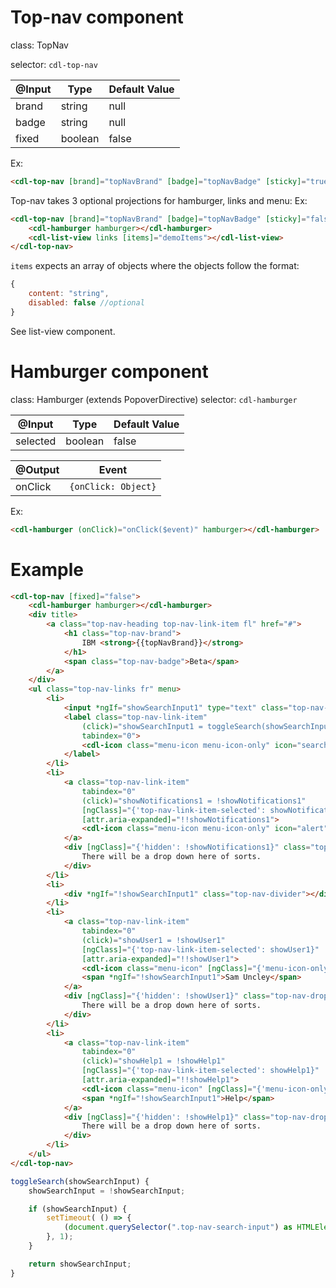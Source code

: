 # Top-nav component

class: TopNav

selector: `cdl-top-nav`

| @Input    | Type        | Default Value |
| --------- | ----------- | ------------- |
| brand     | string      | null          |
| badge     | string      | null          |
| fixed     | boolean     | false         |


Ex:
```html
<cdl-top-nav [brand]="topNavBrand" [badge]="topNavBadge" [sticky]="true"></cdl-top-nav>
```

Top-nav takes 3 optional projections for hamburger, links and menu:
Ex:
```html
<cdl-top-nav [brand]="topNavBrand" [badge]="topNavBadge" [sticky]="false">
	<cdl-hamburger hamburger></cdl-hamburger>
	<cdl-list-view links [items]="demoItems"></cdl-list-view>
</cdl-top-nav>
```

`items` expects an array of objects where the objects follow the format:
```javascript
{
	content: "string",
	disabled: false //optional
}
```

See list-view component.

# Hamburger component

class: Hamburger (extends PopoverDirective)
selector: `cdl-hamburger`

| @Input    | Type        | Default Value |
| --------- | ----------- | ------------- |
| selected  | boolean     | false         |

| @Output | Event               |
| ------- | ------------------- |
| onClick | `{onClick: Object}` |


Ex:
```html
<cdl-hamburger (onClick)="onClick($event)" hamburger></cdl-hamburger>
```

# Example

```html
<cdl-top-nav [fixed]="false">
	<cdl-hamburger hamburger></cdl-hamburger>
	<div title>
		<a class="top-nav-heading top-nav-link-item fl" href="#">
			<h1 class="top-nav-brand">
				IBM <strong>{{topNavBrand}}</strong>
			</h1>
			<span class="top-nav-badge">Beta</span>
		</a>
	</div>
	<ul class="top-nav-links fr" menu>
		<li>
			<input *ngIf="showSearchInput1" type="text" class="top-nav-search-input">
			<label class="top-nav-link-item"
				(click)="showSearchInput1 = toggleSearch(showSearchInput1)"
				tabindex="0">
				<cdl-icon class="menu-icon menu-icon-only" icon="search" size="16"></cdl-icon>
			</label>
		</li>
		<li>
			<a class="top-nav-link-item"
				tabindex="0"
				(click)="showNotifications1 = !showNotifications1"
				[ngClass]="{'top-nav-link-item-selected': showNotifications1}"
				[attr.aria-expanded]="!!showNotifications1">
				<cdl-icon class="menu-icon menu-icon-only" icon="alert" size="16"></cdl-icon>
			</a>
			<div [ngClass]="{'hidden': !showNotifications1}" class="top-nav-dropdown">
				There will be a drop down here of sorts.
			</div>
		</li>
		<li>
			<div *ngIf="!showSearchInput1" class="top-nav-divider"></div>
		</li>
		<li>
			<a class="top-nav-link-item"
				tabindex="0"
				(click)="showUser1 = !showUser1"
				[ngClass]="{'top-nav-link-item-selected': showUser1}"
				[attr.aria-expanded]="!!showUser1">
				<cdl-icon class="menu-icon" [ngClass]="{'menu-icon-only': showSearchInput1}" icon="user" size="16"></cdl-icon>
				<span *ngIf="!showSearchInput1">Sam Uncley</span>
			</a>
			<div [ngClass]="{'hidden': !showUser1}" class="top-nav-dropdown">
				There will be a drop down here of sorts.
			</div>
		</li>
		<li>
			<a class="top-nav-link-item"
				tabindex="0"
				(click)="showHelp1 = !showHelp1"
				[ngClass]="{'top-nav-link-item-selected': showHelp1}"
				[attr.aria-expanded]="!!showHelp1">
				<cdl-icon class="menu-icon" [ngClass]="{'menu-icon-only': showSearchInput1}" icon="help" size="16"></cdl-icon>
				<span *ngIf="!showSearchInput1">Help</span>
			</a>
			<div [ngClass]="{'hidden': !showHelp1}" class="top-nav-dropdown">
				There will be a drop down here of sorts.
			</div>
		</li>
	</ul>
</cdl-top-nav>
```

```typescript
toggleSearch(showSearchInput) {
	showSearchInput = !showSearchInput;

	if (showSearchInput) {
		setTimeout( () => {
			(document.querySelector(".top-nav-search-input") as HTMLElement).focus();
		}, 1);
	}

	return showSearchInput;
}
```
